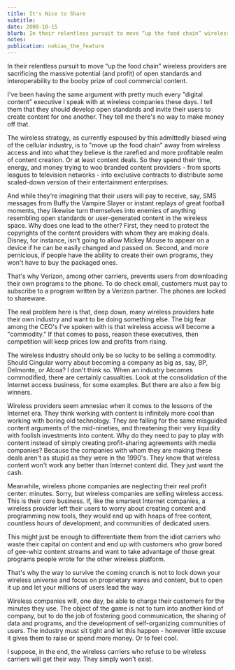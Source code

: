 ```yaml
---
title: It's Nice to Share
subtitle: 
date: 2008-10-15
blurb: In their relentless pursuit to move “up the food chain” wireless providers are sacrificing the massive potential (and profit) of open standards and interoperability to the booby prize of cool commercial content.
notes: 
publication: nokias_the_feature
---
```


In their relentless pursuit to move “up the food chain” wireless providers are sacrificing the massive potential (and profit) of open standards and interoperability to the booby prize of cool commercial content.

  
I've been having the same argument with pretty much every "digital content" executive I speak with at wireless companies these days. I tell them that they should develop open standards and invite their users to create content for one another. They tell me there's no way to make money off that.

The wireless strategy, as currently espoused by this admittedly biased wing of the cellular industry, is to "move up the food chain" away from wireless access and into what they believe is the rarefied and more profitable realm of content creation. Or at least content deals. So they spend their time, energy, and money trying to woo branded content providers - from sports leagues to television networks - into exclusive contracts to distribute some scaled-down version of their entertainment enterprises.

And while they're imagining that their users will pay to receive, say, SMS messages from Buffy the Vampire Slayer or instant replays of great football moments, they likewise turn themselves into enemies of anything resembling open standards or user-generated content in the wireless space. Why does one lead to the other? First, they need to protect the copyrights of the content providers with whom they are making deals. Disney, for instance, isn't going to allow Mickey Mouse to appear on a device if he can be easily changed and passed on. Second, and more pernicious, if people have the ability to create their own programs, they won't have to buy the packaged ones.

That's why Verizon, among other carriers, prevents users from downloading their own programs to the phone. To do check email, customers must pay to subscribe to a program written by a Verizon partner. The phones are locked to shareware.

The real problem here is that, deep down, many wireless providers hate their own industry and want to be doing something else. The big fear among the CEO's I've spoken with is that wireless access will become a "commodity." If that comes to pass, reason these executives, then competition will keep prices low and profits from rising.

The wireless industry should only be so lucky to be selling a commodity. Should Cingular worry about becoming a company as big as, say, BP, Delmonte, or Alcoa? I don't think so. When an industry becomes commodified, there are certainly casualties. Look at the consolidation of the Internet access business, for some examples. But there are also a few big winners.

Wireless providers seem amnesiac when it comes to the lessons of the Internet era. They think working with content is infinitely more cool than working with boring old technology. They are falling for the same misguided content arguments of the mid-nineties, and threatening their very liquidity with foolish investments into content. Why do they need to pay to play with content instead of simply creating profit-sharing agreements with media companies? Because the companies with whom they are making these deals aren't as stupid as they were in the 1990's. They know that wireless content won't work any better than Internet content did. They just want the cash.

Meanwhile, wireless phone companies are neglecting their real profit center: minutes. Sorry, but wireless companies are selling wireless access. This is their core business. If, like the smartest Internet companies, a wireless provider left their users to worry about creating content and programming new tools, they would end up with heaps of free content, countless hours of development, and communities of dedicated users.

This might just be enough to differentiate them from the idiot carriers who waste their capital on content and end up with customers who grow bored of gee-whiz content streams and want to take advantage of those great programs people wrote for the other wireless platform.

That's why the way to survive the coming crunch is not to lock down your wireless universe and focus on proprietary wares and content, but to open it up and let your millions of users lead the way.

Wireless companies will, one day, be able to charge their customers for the minutes they use. The object of the game is not to turn into another kind of company, but to do the job of fostering good communication, the sharing of data and programs, and the development of self-organizing communities of users. The industry must sit tight and let this happen - however little excuse it gives them to raise or spend more money. Or to feel cool.

I suppose, in the end, the wireless carriers who refuse to be wireless carriers will get their way. They simply won't exist.

